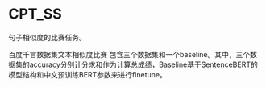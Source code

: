 # CPT_SS
句子相似度的比赛任务。

百度千言数据集文本相似度比赛
包含三个数据集和一个baseline。其中，三个数据集的accuracy分别计分求和作为计算总成绩，Baseline基于SentenceBERT的模型结构和中文预训练BERT参数来进行finetune。
